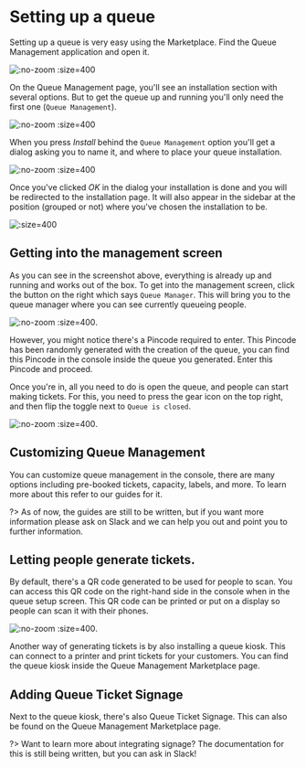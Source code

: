 # Setting up a queue
Setting up a queue is very easy using the Marketplace. Find the Queue Management application and open it.

![](/assets/queue-app-marketplace.png ":no-zoom :size=400")

On the Queue Management page, you'll see an installation section with several options. But to get the queue up and running you'll only need the first one (`Queue Management`).

![](/assets/queue-app-install.png ":no-zoom :size=400")

When you press *Install* behind the `Queue Management` option you'll get a dialog asking you to name it, and where to place your queue installation.

![](/assets/queue-app-name.png ":no-zoom :size=400")

Once you've clicked *OK* in the dialog your installation is done and you will be redirected to the installation page. It will also appear in the sidebar at the position (grouped or not) where you've chosen the installation to be.

![](/assets/queue-install-done.png ":size=400")

## Getting into the management screen
As you can see in the screenshot above, everything is already up and running and works out of the box. To get into the management screen, click the button on the right which says `Queue Manager`. This will bring you to the queue manager where you can see currently queueing people. 

![](/assets/queue-sidebar.png ":no-zoom :size=400").

However, you might notice there's a Pincode required to enter. This Pincode has been randomly generated with the creation of the queue, you can find this Pincode in the console inside the queue you generated. Enter this Pincode and proceed.

Once you're in, all you need to do is open the queue, and people can start making tickets. For this, you need to press the gear icon on the top right, and then flip the toggle next to `Queue is closed`. 

![](/assets/queue-opened.png ":no-zoom :size=400").

## Customizing Queue Management
You can customize queue management in the console, there are many options including pre-booked tickets, capacity, labels, and more. To learn more about this refer to our guides for it.

?> As of now, the guides are still to be written, but if you want more information please ask on Slack and we can help you out and point you to further information.

## Letting people generate tickets.

By default, there's a QR code generated to be used for people to scan. You can access this QR code on the right-hand side in the console when in the queue setup screen. This QR code can be printed or put on a display so people can scan it with their phones.

![](/assets/queue-sidebar.png ":no-zoom :size=400").

Another way of generating tickets is by also installing a queue kiosk. This can connect to a printer and print tickets for your customers. You can find the queue kiosk inside the Queue Management Marketplace page.

## Adding Queue Ticket Signage
Next to the queue kiosk, there's also Queue Ticket Signage. This can also be found on the Queue Management Marketplace page.

?> Want to learn more about integrating signage? The documentation for this is still being written, but you can ask in Slack!